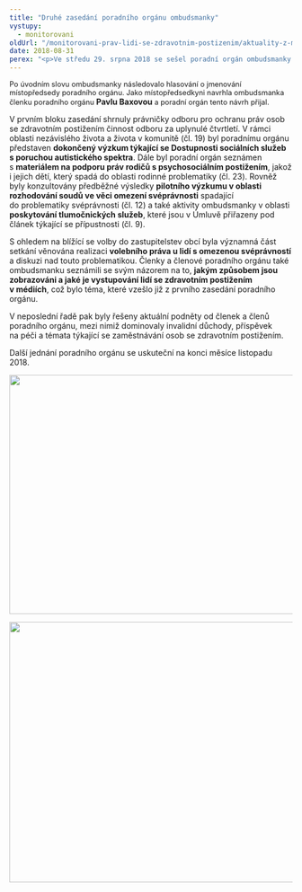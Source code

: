 ```yaml
---
title: "Druhé zasedání poradního orgánu ombudsmanky"
vystupy:
  - monitorovani
oldUrl: "/monitorovani-prav-lidi-se-zdravotnim-postizenim/aktuality-z-monitorovani/aktuality-z-monitorovani-2018/druhe-zasedani-poradniho-organu-ombudsmanky/"
date: 2018-08-31
perex: "<p>Ve středu 29. srpna 2018 se sešel poradní orgán ombudsmanky pro oblast ochrany práv osob se zdravotním postižením.</p>"
---
```


<!-- imported from the old website -->

<p><span style="font-size: 12.8px;">Po úvodním slovu ombudsmanky následovalo hlasování o jmenování místopředsedy poradního orgánu. Jako místopředsedkyni navrhla ombudsmanka členku poradního orgánu </span><b>Pavlu Baxovou</b><span style="font-size: 12.8px;"> a poradní orgán tento návrh přijal.</span></p> <p>V prvním bloku zasedání shrnuly právničky odboru pro ochranu práv osob se zdravotním postižením činnost odboru za uplynulé čtvrtletí. V rámci oblasti nezávislého života a života v komunitě (čl. 19) byl poradnímu orgánu představen <b>dokončený výzkum týkající se Dostupnosti sociálních služeb s poruchou autistického spektra</b>. Dále byl poradní orgán seznámen s <b>materiálem na podporu práv rodičů s psychosociálním postižením</b>, jakož i jejich dětí, který spadá do oblasti rodinné problematiky (čl. 23). Rovněž byly konzultovány předběžné výsledky <b>pilotního výzkumu v oblasti rozhodování soudů ve věci omezení svéprávnosti</b> spadající do problematiky svéprávnosti (čl. 12) a také aktivity ombudsmanky v oblasti <b>poskytování tlumočnických služeb</b>, které jsou v Úmluvě přiřazeny pod článek týkající se přípustnosti (čl. 9).</p> <p>S ohledem na blížící se volby do zastupitelstev obcí byla významná část setkání věnována realizaci <b>volebního práva u lidí s omezenou svéprávností</b> a diskuzi nad touto problematikou. Členky a členové poradního orgánu také ombudsmanku seznámili se svým názorem na to, <b>jakým způsobem jsou zobrazováni a jaké je vystupování lidí se zdravotním postižením v médiích</b>, což bylo téma, které vzešlo již z prvního zasedání poradního orgánu.</p> <p>V neposlední řadě pak byly řešeny aktuální podněty od členek a členů poradního orgánu, mezi nimiž dominovaly invalidní důchody, příspěvek na péči a témata týkající se zaměstnávání osob se zdravotním postižením.</p><p> Další jednání poradního orgánu se uskuteční na konci měsíce listopadu 2018.</p><p><img src="/uploads-import/uploads/RTEmagicC_Poradni-organ-4.jpg.jpg" width="630" height="426" alt="" /></p><p><img src="/uploads-import/uploads/RTEmagicC_Poradni-organ-3.jpg.jpg" width="630" height="464" alt="" /></p>
